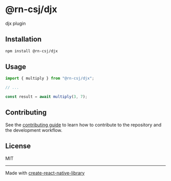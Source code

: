 # @rn-csj/djx
djx plugin
## Installation

```sh
npm install @rn-csj/djx
```

## Usage

```js
import { multiply } from "@rn-csj/djx";

// ...

const result = await multiply(3, 7);
```

## Contributing

See the [contributing guide](CONTRIBUTING.md) to learn how to contribute to the repository and the development workflow.

## License

MIT

---

Made with [create-react-native-library](https://github.com/callstack/react-native-builder-bob)
